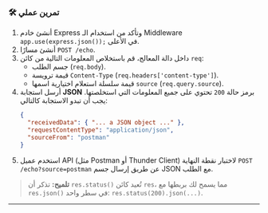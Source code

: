 ### 🛠️ تمرين عملي
1.  أنشئ خادم Express وتأكد من استخدام الـ Middleware `app.use(express.json());` في الأعلى.
2.  أنشئ مسارًا `POST /echo`.
3.  داخل دالة المعالج، قم باستخلاص المعلومات التالية من كائن `req`:
    * جسم الطلب (`req.body`).
    * قيمة ترويسة `Content-Type` (`req.headers['content-type']`).
    * قيمة سلسلة استعلام اختيارية اسمها `source` (`req.query.source`).
4.  أرسل استجابة **JSON** برمز حالة `200` تحتوي على جميع المعلومات التي استخلصتها. يجب أن تبدو الاستجابة كالتالي:
    ```json
    {
      "receivedData": { "... a JSON object ..." },
      "requestContentType": "application/json",
      "sourceFrom": "postman"
    }
    ```
5.  استخدم عميل API (مثل Postman أو Thunder Client) لاختبار نقطة النهاية `POST /echo?source=postman` عن طريق إرسال جسم JSON مع الطلب.

> **تلميح:** تذكر أن `res.status()` تُعيد كائن `res`، مما يسمح لك بربطها مع `res.json()` في سطر واحد: `res.status(200).json(...)`.

---